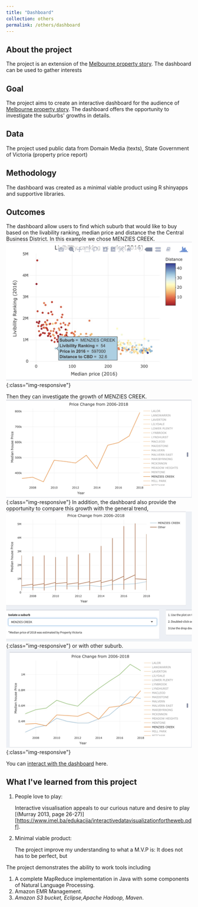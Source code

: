 ```yaml
---
title: "Dashboard"
collection: others
permalink: /others/dashboard
---
```


## About the project
  The project is an extension of the [Melbourne property story](/presentations/property). The dashboard can be used to gather interests

## Goal
  The project aims to create an interactive dashboard for the audience of [Melbourne property story](/presentations/property). The dashboard offers the opportunity to investigate the suburbs' growths in details.

## Data
  The project used public data from Domain Media (texts), State Government of Victoria (property price report)

## Methodology
  The dashboard was created as a minimal viable product using R shinyapps and supportive libraries.

## Outcomes

  The dashboard allow users to find which suburb that would like to buy based on the livability ranking, median price and distance the the Central Business District. In this example we chose MENZIES CREEK.
  ![choose a suburb](/assets/choose_suburb.jpg){:class="img-responsive"}

  Then they can investigate the growth of MENZIES CREEK.
  ![compare with other suburbs](/assets/growth.jpg){:class="img-responsive"}
  In addition, the dashboard also provide the opportunity to compare this growth with the general trend,
  ![compare with other suburbs](/assets/suburb_2.jpg){:class="img-responsive"}
  or with other suburb.
  ![compare with other suburbs](/assets/suburb_1.jpg){:class="img-responsive"}



  You can [interact with the dashboard](https://mqphan143.shinyapps.io/AssigmentFinal/) here.



## What I've learned from this project
  1. People love to play:

      Interactive visualisation appeals to our curious nature and desire to play [(Murray 2013, page 26-27)][https://www.imel.ba/edukacija/interactivedatavisualizationfortheweb.pdf].

  2. Minimal viable product:

      The project improve my understanding to what a M.V.P is:  It does not has to be perfect, but








The project demonstrates the ability to work tools including
  1. A complete MapReduce implementation in Java with some components of Natural Language Processing.
  2. Amazon EMR Management.
  3. *Amazon S3 bucket, Eclipse,Apache Hadoop, Maven*.
